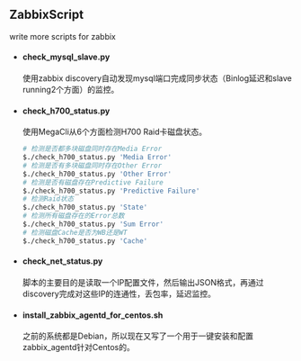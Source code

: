 ## ZabbixScript
write more scripts for zabbix

* #### check_mysql_slave.py ####

  使用zabbix discovery自动发现mysql端口完成同步状态（Binlog延迟和slave running2个方面）的监控。
  
* #### check_h700_status.py ####

  使用MegaCli从6个方面检测H700 Raid卡磁盘状态。
  
    ```bash
    # 检测是否都多块磁盘同时存在Media Error
    $./check_h700_status.py 'Media Error'
    # 检测是否有多块磁盘同时存在Other Error
    $./check_h700_status.py 'Other Error'
    # 检测是否有磁盘存在Predictive Failure
    $./check_h700_status.py 'Predictive Failure'
    # 检测Raid状态
    $./check_h700_status.py 'State'
    # 检测所有磁盘存在的Error总数
    $./check_h700_status.py 'Sum Error'
    # 检测磁盘Cache是否为WB还是WT
    $./check_h700_status.py 'Cache'
    ```

* #### check_net_status.py ####

  脚本的主要目的是读取一个IP配置文件，然后输出JSON格式，再通过discovery完成对这些IP的连通性，丢包率，延迟监控。

* #### install_zabbix_agentd_for_centos.sh ####

  之前的系统都是Debian，所以现在又写了一个用于一键安装和配置zabbix_agentd针对Centos的。
